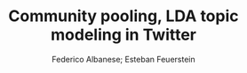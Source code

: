 ---
paperId: 16
author: Federico Albanese; Esteban Feuerstein 
title: Community pooling, LDA topic modeling in Twitter
pdf: paper_16.pdf
poster: poster_16.png
pitch: https://slideslive.com/38962869/community-pooling-lda-topic-modeling-in-twitter?ref=account-folder-87716-folders
type: Oral
topic: language processing
category: Extended Abstract
link: --
conference: icml
year: 2021
tags: icml-2021
---